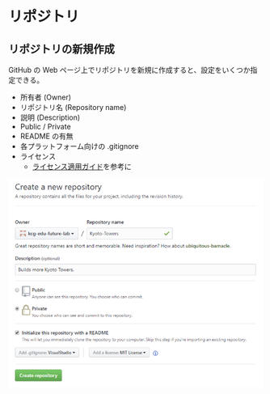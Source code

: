 # リポジトリ

## リポジトリの新規作成
GitHub の Web ページ上でリポジトリを新規に作成すると、設定をいくつか指定できる。

- 所有者 (Owner)
- リポジトリ名 (Repository name)
- 説明 (Description)
- Public / Private
- README の有無
- 各プラットフォーム向けの .gitignore
- ライセンス
  - [ライセンス適用ガイド](../OSS)を参考に

![Create Repository](Create-Repository.png)
